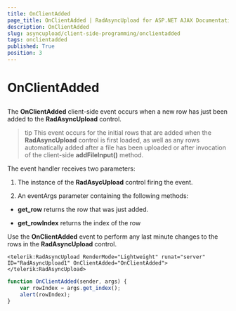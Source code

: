 ```yaml
---
title: OnClientAdded
page_title: OnClientAdded | RadAsyncUpload for ASP.NET AJAX Documentation
description: OnClientAdded
slug: asyncupload/client-side-programming/onclientadded
tags: onclientadded
published: True
position: 3
---
```


# OnClientAdded

## 

The **OnClientAdded** client-side event occurs when a new row has just been added to the **RadAsyncUpload** control.

>tip This event occurs for the initial rows that are added when the **RadAsyncUpload** control is first loaded, as well as any rows automatically added after a file has been uploaded or after invocation of the client-side **addFileInput()** method.
>


The event handler receives two parameters:

1. The instance of the **RadAsycUpload** control firing the event.

1. An eventArgs parameter containing the following methods:

* **get_row** returns the row that was just added.

* **get_rowIndex** returns the index of the row

Use the **OnClientAdded** event to perform any last minute changes to the rows in the **RadAsyncUpload** control.

````ASPNET
<telerik:RadAsyncUpload RenderMode="Lightweight" runat="server" ID="RadAsyncUpload1" OnClientAdded="OnClientAdded"></telerik:RadAsyncUpload>
````



````JavaScript
function OnClientAdded(sender, args) {
	var rowIndex = args.get_index();
	alert(rowIndex);
}
````


